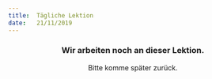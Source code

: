 ```yaml
---
title:  Tägliche Lektion
date:   21/11/2019
---
```


### <center>Wir arbeiten noch an dieser Lektion.</center>
<center>Bitte komme später zurück.</center>